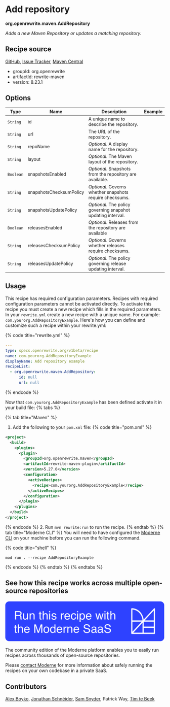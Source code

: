 # Add repository

**org.openrewrite.maven.AddRepository**

_Adds a new Maven Repository or updates a matching repository._

## Recipe source

[GitHub](https://github.com/openrewrite/rewrite/blob/main/rewrite-maven/src/main/java/org/openrewrite/maven/AddRepository.java), [Issue Tracker](https://github.com/openrewrite/rewrite/issues), [Maven Central](https://central.sonatype.com/artifact/org.openrewrite/rewrite-maven/8.23.1/jar)

* groupId: org.openrewrite
* artifactId: rewrite-maven
* version: 8.23.1

## Options

| Type | Name | Description | Example |
| -- | -- | -- | -- |
| `String` | id | A unique name to describe the repository. |  |
| `String` | url | The URL of the repository. |  |
| `String` | repoName | *Optional*. A display name for the repository. |  |
| `String` | layout | *Optional*. The Maven layout of the repository. |  |
| `Boolean` | snapshotsEnabled | *Optional*. Snapshots from the repository are available. |  |
| `String` | snapshotsChecksumPolicy | *Optional*. Governs whether snapshots require checksums. |  |
| `String` | snapshotsUpdatePolicy | *Optional*. The policy governing snapshot updating interval. |  |
| `Boolean` | releasesEnabled | *Optional*. Releases from the repository are available |  |
| `String` | releasesChecksumPolicy | *Optional*. Governs whether releases require checksums. |  |
| `String` | releasesUpdatePolicy | *Optional*. The policy governing release updating interval. |  |


## Usage

This recipe has required configuration parameters. Recipes with required configuration parameters cannot be activated directly. To activate this recipe you must create a new recipe which fills in the required parameters. In your `rewrite.yml` create a new recipe with a unique name. For example: `com.yourorg.AddRepositoryExample`.
Here's how you can define and customize such a recipe within your rewrite.yml:

{% code title="rewrite.yml" %}
```yaml
---
type: specs.openrewrite.org/v1beta/recipe
name: com.yourorg.AddRepositoryExample
displayName: Add repository example
recipeList:
  - org.openrewrite.maven.AddRepository:
      id: null
      url: null
```
{% endcode %}

Now that `com.yourorg.AddRepositoryExample` has been defined activate it in your build file:
{% tabs %}

{% tab title="Maven" %}
1. Add the following to your `pom.xml` file:
{% code title="pom.xml" %}
```xml
<project>
  <build>
    <plugins>
      <plugin>
        <groupId>org.openrewrite.maven</groupId>
        <artifactId>rewrite-maven-plugin</artifactId>
        <version>5.27.0</version>
        <configuration>
          <activeRecipes>
            <recipe>com.yourorg.AddRepositoryExample</recipe>
          </activeRecipes>
        </configuration>
      </plugin>
    </plugins>
  </build>
</project>
```
{% endcode %}
2. Run `mvn rewrite:run` to run the recipe.
{% endtab %}
{% tab title="Moderne CLI" %}
You will need to have configured the [Moderne CLI](https://docs.moderne.io/moderne-cli/cli-intro) on your machine before you can run the following command.

{% code title="shell" %}
```shell
mod run . --recipe AddRepositoryExample
```
{% endcode %}
{% endtab %}
{% endtabs %}

## See how this recipe works across multiple open-source repositories

[![Moderne Link Image](/.gitbook/assets/ModerneRecipeButton.png)](https://app.moderne.io/recipes/org.openrewrite.maven.AddRepository)

The community edition of the Moderne platform enables you to easily run recipes across thousands of open-source repositories.

Please [contact Moderne](https://moderne.io/product) for more information about safely running the recipes on your own codebase in a private SaaS.

## Contributors
[Alex Boyko](mailto:aboyko@vmware.com), [Jonathan Schnéider](mailto:jkschneider@gmail.com), [Sam Snyder](mailto:sam@moderne.io), Patrick Way, [Tim te Beek](mailto:tim@moderne.io)
